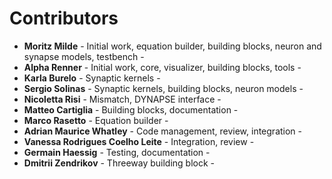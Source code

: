 # Contributors

*  **Moritz Milde** - Initial work, equation builder, building blocks, neuron and synapse models, testbench -
*  **Alpha Renner** - Initial work, core, visualizer, building blocks, tools -
*  **Karla Burelo** - Synaptic kernels -
*  **Sergio Solinas** - Synaptic kernels, building blocks, neuron models -
*  **Nicoletta Risi** - Mismatch, DYNAPSE interface -
*  **Matteo Cartiglia** - Building blocks, documentation -
*  **Marco Rasetto** - Equation builder -
*  **Adrian Maurice Whatley** - Code management, review, integration -
*  **Vanessa Rodrigues Coelho Leite** - Integration, review -
*  **Germain Haessig** - Testing, documentation -
*  **Dmitrii Zendrikov** - Threeway building block -
